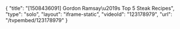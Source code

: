 {
    "title": "[1508436091] Gordon Ramsay\u2019s Top 5 Steak Recipes",
    "type": "solo",
    "layout": "iframe-static",
    "videoId": "123178979",
    "url": "\/tvpembed\/123178979"
}